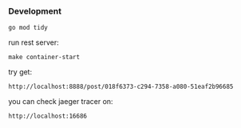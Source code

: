 ### Development
```
go mod tidy
```

run rest server:
```
make container-start
```

try get:
```
http://localhost:8888/post/018f6373-c294-7358-a080-51eaf2b96685
```

you can check jaeger tracer on:
```
http://localhost:16686
```

